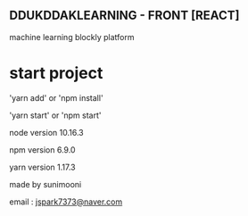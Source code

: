 ## DDUKDDAKLEARNING - FRONT [REACT]
machine learning blockly platform

# start project
'yarn add' or 'npm install'

'yarn start' or 'npm start'



node version 10.16.3

npm  version 6.9.0

yarn version 1.17.3



made by sunimooni

email : jspark7373@naver.com
